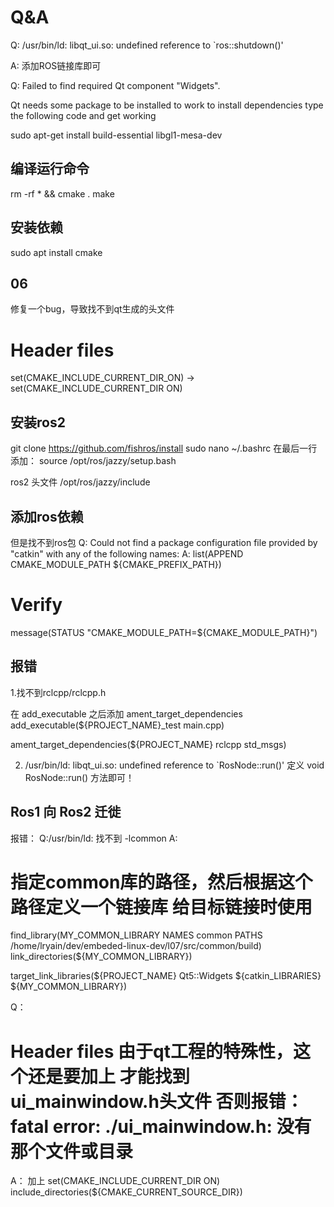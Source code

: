 # Q&A

Q: /usr/bin/ld: libqt_ui.so: undefined reference to `ros::shutdown()'

A: 添加ROS链接库即可


Q: Failed to find required Qt component "Widgets".

Qt needs some package to be installed to work to install dependencies type the following code and get working

sudo apt-get install build-essential libgl1-mesa-dev

## 编译运行命令

rm -rf * && cmake .
make

## 安装依赖

sudo apt install cmake

## 06

修复一个bug，导致找不到qt生成的头文件
# Header files
set(CMAKE_INCLUDE_CURRENT_DIR_ON) -> set(CMAKE_INCLUDE_CURRENT_DIR ON)

## 安装ros2

git clone https://github.com/fishros/install
sudo nano ~/.bashrc
在最后一行添加：
source /opt/ros/jazzy/setup.bash

ros2 头文件
/opt/ros/jazzy/include

## 添加ros依赖

但是找不到ros包
Q: Could not find a package configuration file provided by "catkin" with any
  of the following names:
A:
list(APPEND CMAKE_MODULE_PATH ${CMAKE_PREFIX_PATH})

# Verify
message(STATUS "CMAKE_MODULE_PATH=${CMAKE_MODULE_PATH}")

## 报错

1.找不到rclcpp/rclcpp.h

在 add_executable 之后添加 ament_target_dependencies
add_executable(${PROJECT_NAME}_test main.cpp)

ament_target_dependencies(${PROJECT_NAME} rclcpp std_msgs)

2. /usr/bin/ld: libqt_ui.so: undefined reference to `RosNode::run()'
定义 void RosNode::run() 方法即可！

## Ros1 向 Ros2 迁徙

报错：
Q:/usr/bin/ld: 找不到 -lcommon
A:
# 指定common库的路径，然后根据这个路径定义一个链接库 给目标链接时使用
find_library(MY_COMMON_LIBRARY NAMES common PATHS /home/lryain/dev/embeded-linux-dev/l07/src/common/build)
link_directories(${MY_COMMON_LIBRARY})

target_link_libraries(${PROJECT_NAME} Qt5::Widgets ${catkin_LIBRARIES} ${MY_COMMON_LIBRARY})

Q：
# Header files 由于qt工程的特殊性，这个还是要加上 才能找到ui_mainwindow.h头文件 否则报错：fatal error: ./ui_mainwindow.h: 没有那个文件或目录
A：
加上
set(CMAKE_INCLUDE_CURRENT_DIR ON)
include_directories(${CMAKE_CURRENT_SOURCE_DIR})